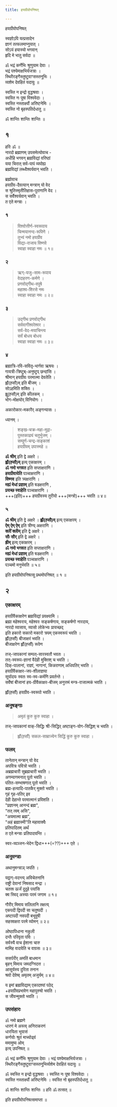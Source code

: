 ```yaml
---
title: हयग्रीवोपनिषत्

---
```

  
हयग्रीवोपनिषत्   

स्वज्ञोऽपि यत्प्रसादेन  
ज्ञानं तत्फलमाप्नुयात् ।  
सोऽयं हयास्यो भगवान्  
हृदि मे भातु सर्वदा ॥  
  
ॐ भद्रं कर्णेभिः श्रुणुयाम देवाः ।  
भद्रं पश्येमाक्षभिर्यजत्राः ।  
स्थिरैरङ्गैस्तुष्टुवाꣳसस्तनूभिः ।  
व्यशेम देवहितं यदायुः ॥  
  
स्वस्ति न इन्द्रो वृद्धश्रवाः ।  
स्वस्ति नः पूषा विश्ववेदाः ।  
स्वस्ति नस्तार्क्ष्यो अरिष्टनेमिः ।  
स्वस्ति नो बृहस्पतिर्दधातु ॥  
  
ॐ शान्तिः शान्तिः शान्तिः ॥  
  
## १
हरिः ॐ ॥  
नारदो ब्रह्माणम् उपसमेत्योवाच -  
अधीहि भगवन् ब्रह्मविद्यां वरिष्ठां  
यया चिरात् सर्व-पापं व्यपोह्य  
ब्रह्मविद्यां लब्ध्वैश्वर्यवान् भवति । 

ब्रह्मोवाच  
हयग्रीव-दैवत्यान् मन्त्रान् यो वेद  
स श्रुतिस्मृतीतिहास-पुराणानि वेद ।  
स सर्वैश्वर्यवान् भवति ।  
त एते मन्त्राः ।  

### १
> विश्वोत्तीर्ण-स्वरूपाय  
चिन्मयानन्द-रूपिणे ।  
तुभ्यं नमो हयग्रीव  
विद्या-राजाय विष्णवे  
स्वाहा स्वाहा नमः ॥ १॥  

### २
> ऋग्-यजुः-साम-रूपाय  
वेदाहरण-कर्मणे ।  
प्रणवोद्गीथ-वपुषे  
महाश्व-शिरसे नमः  
स्वाहा स्वाहा नमः ॥ २॥  

### ३
> उद्गीथ प्रणवोद्गीथ  
सर्ववागीश्वरेश्वर ।  
सर्व-वेद-मयाचिन्त्य  
सर्वं बोधय बोधय  
स्वाहा स्वाहा नमः ॥ ३॥  

### ४
ब्रह्मात्रि-रवि-सवितृ-भार्गवा ऋषयः ।  
गायत्री-त्रिष्टुब्-अनुष्टुप् छन्दांसि ।  
श्रीमान् हयग्रीवः परमात्मा देवतेति ।  
ह्लौ(ह्सौ)म् इति बीजम् ।  
सोऽहमिति शक्तिः ।  
ह्लू(ह्सौ)म् इति कीलकम् ।  
भोग-मोक्षयोर् विनियोगः ।  

अकारोकार-मकारैर् अङ्गन्यासः ।  

ध्यानम् ।  

> शङ्ख-चक्र-महा-मुद्रा-  
पुस्तकाढ्यं चतुर्भुजम् ।  
सम्पूर्ण-चन्द्र-सङ्काशं  
हयग्रीवम् उपास्महे ॥  

**ॐ श्रीम्** इति द्वे अक्षरे ।  
**ह्लौ(ह्सौ)म्** इत्य् एकाक्षरम् ।  
**ॐ नमो भगवत** इति सप्ताक्षराणि ।  
**हयग्रीवायेति** पञ्चाक्षराणि ।  
**विष्णव** इति त्र्यक्षराणि ।  
**मह्यं मेधां प्रज्ञाम्** इति षडक्षराणि ,  
**प्रयच्छ स्वाहेति** पञ्चाक्षराणि ।  
+++(इति)+++ हयग्रीवस्य तुरीयो +++(मन्त्रो)+++ भवति ॥ ४॥  

### ५
**ॐ श्रीम्** इति द्वे अक्षरे । **ह्लौ(ह्सौ)म्** इत्य् एकाक्षरम् ।  
**ऐम् ऐम् ऐम्** इति त्रीण्य् अक्षराणि ।  
**क्लीं क्लीम्** इति द्वे अक्षरे ।  
**सौः सौर्** इति द्वे अक्षरे ।  
**ह्रीम्** इत्य् एकाक्षरम् ।  
**ॐ नमो भगवत** इति सप्ताक्षराणि ।  
**मह्यं मेधां प्रज्ञाम्** इति षडक्षराणि ।  
**प्रयच्छ स्वाहेति** पञ्चाक्षराणि ।  
पञ्चमो मनुर्भवति ॥ ५॥  
  
इति हयग्रीवोपनिषत्सु प्रथमोपनिषत् ॥ १ ॥  

## २
### एकाक्षरम्
हयग्रीवैकाक्षरेण ब्रह्मविद्यां प्रवक्ष्यामि ।  
ब्रह्मा महेश्वराय, महेश्वरः सङ्कर्षणाय, सङ्कर्षणो नारदाय,  
नारदो व्यासाय, व्यासो लोकेभ्यः प्रायच्छद्  
इति हकारो सकारो मकारो त्रयम् एकस्वरूपं भवति ।  
ह्लौं(ह्सौं) बीजाक्षरं भवति ।  
बीजाक्षरेण ह्लौं(ह्सौं) रूपेण  

तज्-जापकानां सम्पत्-सारस्वतौ भवतः ।  
तत्-स्वरूप-ज्ञानां वैदेही मुक्तिश् च भवति ।  
दिक्-पालानां, राज्ञां, नागानां, किन्नराणाम् अधिपतिर् भवति ।  
हयग्रीवैकाक्षर-जप-शीलाज्ञया  
सूर्यादयः स्वतः स्व-स्व-कर्मणि प्रवर्तन्ते ।  
सर्वेषां बीजानां हय-ग्रीवैकाक्षर-बीजम् अनुत्तमं मन्त्र-राजात्मकं भवति ।  

ह्लौं(ह्सौं) हयग्रीव-स्वरूपो भवति ।  

### अनुषङ्गाः
> अमृतं कुरु कुरु स्वाहा ।  

तज्-जापकानां वाक्-सिद्धिः श्री-सिद्धिर् अष्टाङ्ग-योग-सिद्धिश् च भवति ।  

> ह्लौं(ह्सौं) सकल-साम्राज्येन सिद्धिं कुरु कुरु स्वाहा ।  

### फलम्
तानेतान् मन्त्रान् यो वेद  
अपवित्रः पवित्रो भवति ।  
अब्रह्मचारी सुब्रह्मचारी भवति ।  
अगम्यागमनात् पूतो भवति ।  
पतित-सम्भाषणात् पूतो भवति ।  
ब्रह्म-हत्यादि-पातकैर् मुक्तो भवति ।  
गृहं गृह-पतिर् इव  
देही देहान्ते परमात्मानं प्रविशति ।  
"प्रज्ञानम् आनन्दं ब्रह्म",  
"तत् त्वम् असि",  
"अयमात्मा ब्रह्म",  
"अहं ब्रह्मास्मी"ति महावाक्यैः  
प्रतिपादितम् अर्थं  
त एते मन्त्राः प्रतिपादयन्ति ।  

स्वर-व्यञ्जन-भेदेन द्विधा+++(=??)+++ एते ।  

### अनुमन्त्राः
अथानुमन्त्राञ् जपति ।  
  
यद्वाग्-वदन्त्य् अविचेतनानि  
राष्ट्री देवानां निषसाद मन्द्रा ।  
चतस्र ऊर्जं दुदुहे पयांसि  
क्व स्विद् अस्याः परमं जगाम ॥ १॥  
  
गौरीर् मिमाय सलिलानि तक्षत्य्  
एकपदी द्विपदी सा चतुष्पदी ।  
अष्टापदी नवपदी बभूवुषी  
सहस्राक्षरा परमे व्योमन् ॥ २॥  
  
ओष्ठापिधाना नकुली  
दन्तैः परिवृता पविः ।  
सर्वस्यै वाच ईशाना चारु  
मामिह वादयेति च वाग्रसः ॥ ३॥  
  
ससर्परीर् अमतिं बाधमान  
बृहन् मिमाय जमदग्निदत्त ।  
आसूर्यस्य दुरिता तनान  
श्रवो देवेष्व् अमृतम् अजुर्यम् ॥ ४॥  
  
य इमां ब्रह्मविद्याम् एकादश्यां पठेद्  
+हयग्रीवप्रभावेण महापुरुषो भवति ।  
स जीवन्मुक्तो भवति ।  

### उपसंहारः
ॐ नमो ब्रह्मणे  
धारणं मे अस्त्व् अनिराकरणं  
धारयिता भूयासं  
कर्णयोः श्रुतं माच्योढ्वं  
ममामुष्य ओम्  
इत्य् उपनिषत् ॥  
  
ॐ भद्रं कर्णेभिः श्रुणुयाम देवाः । भद्रं पश्येमाक्षभिर्यजत्राः ।  
स्थिरैरङ्गैस्तुष्टुवाꣳसस्तनूभिर्व्यशेम देवहितं यदायुः ॥  
  
ॐ स्वस्ति न इन्द्रो वृद्धश्रवाः । स्वस्ति नः पूषा विश्ववेदाः ।  
स्वस्ति नस्तार्क्ष्यो अरिष्टनेमिः । स्वस्ति नो बृहस्पतिर्दधातु ॥  
  
ॐ शान्तिः शान्तिः शान्तिः ॥ हरिः ॐ तत्सत् ॥  
  
इति हयग्रीवोपनिषत्समाप्ता ॥  
  
  
  
  

